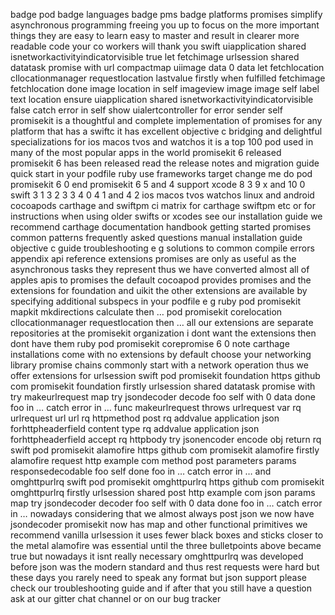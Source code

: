 badge pod badge languages badge pms badge platforms promises simplify asynchronous programming freeing you up to focus on the more important things they are easy to learn easy to master and result in clearer more readable code your co workers will thank you swift uiapplication shared isnetworkactivityindicatorvisible true let fetchimage urlsession shared datatask promise with url compactmap uiimage data 0 data let fetchlocation cllocationmanager requestlocation lastvalue firstly when fulfilled fetchimage fetchlocation done image location in self imageview image image self label text location ensure uiapplication shared isnetworkactivityindicatorvisible false catch error in self show uialertcontroller for error sender self promisekit is a thoughtful and complete implementation of promises for any platform that has a swiftc it has excellent objective c bridging and delightful specializations for ios macos tvos and watchos it is a top 100 pod used in many of the most popular apps in the world promisekit 6 released promisekit 6 has been released read the release notes and migration guide quick start in your podfile ruby use frameworks target change me do pod promisekit 6 0 end promisekit 6 5 and 4 support xcode 8 3 9 x and 10 0 swift 3 1 3 2 3 3 4 0 4 1 and 4 2 ios macos tvos watchos linux and android cocoapods carthage and swiftpm ci matrix for carthage swiftpm etc or for instructions when using older swifts or xcodes see our installation guide we recommend carthage documentation handbook getting started promises common patterns frequently asked questions manual installation guide objective c guide troubleshooting e g solutions to common compile errors appendix api reference extensions promises are only as useful as the asynchronous tasks they represent thus we have converted almost all of apples apis to promises the default cocoapod provides promises and the extensions for foundation and uikit the other extensions are available by specifying additional subspecs in your podfile e g ruby pod promisekit mapkit mkdirections calculate then … pod promisekit corelocation cllocationmanager requestlocation then … all our extensions are separate repositories at the promisekit organization i dont want the extensions then dont have them ruby pod promisekit corepromise 6 0 note carthage installations come with no extensions by default choose your networking library promise chains commonly start with a network operation thus we offer extensions for urlsession swift pod promisekit foundation https github com promisekit foundation firstly urlsession shared datatask promise with try makeurlrequest map try jsondecoder decode foo self with 0 data done foo in … catch error in … func makeurlrequest throws urlrequest var rq urlrequest url url rq httpmethod post rq addvalue application json forhttpheaderfield content type rq addvalue application json forhttpheaderfield accept rq httpbody try jsonencoder encode obj return rq swift pod promisekit alamofire https github com promisekit alamofire firstly alamofire request http example com method post parameters params responsedecodable foo self done foo in … catch error in … and omghttpurlrq swift pod promisekit omghttpurlrq https github com promisekit omghttpurlrq firstly urlsession shared post http example com json params map try jsondecoder decoder foo self with 0 data done foo in … catch error in … nowadays considering that we almost always post json we now have jsondecoder promisekit now has map and other functional primitives we recommend vanilla urlsession it uses fewer black boxes and sticks closer to the metal alamofire was essential until the three bulletpoints above became true but nowadays it isnt really necessary omghttpurlrq was developed before json was the modern standard and thus rest requests were hard but these days you rarely need to speak any format but json support please check our troubleshooting guide and if after that you still have a question ask at our gitter chat channel or on our bug tracker